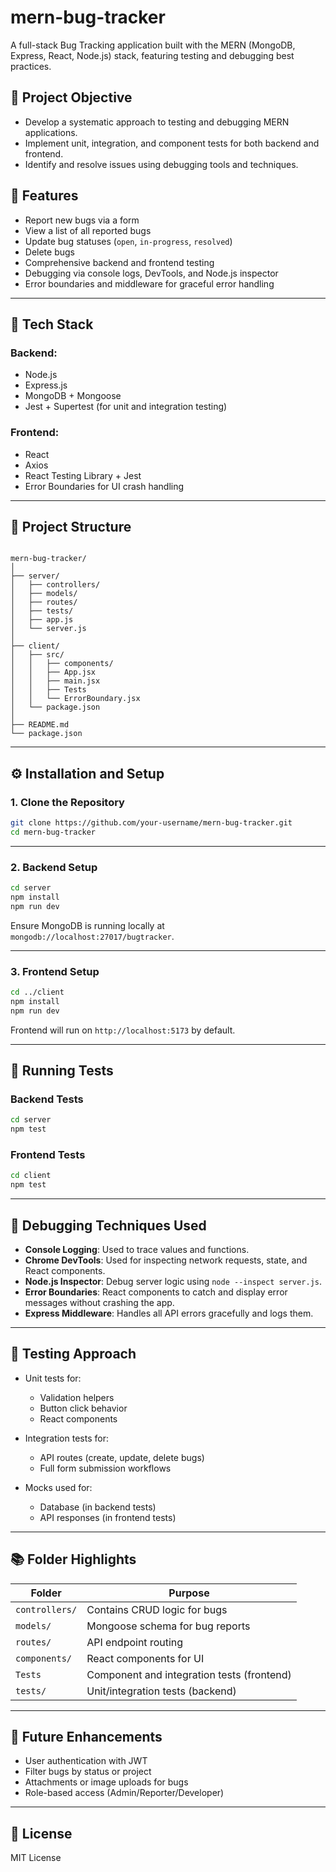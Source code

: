 # mern-bug-tracker

A full-stack Bug Tracking application built with the MERN (MongoDB, Express, React, Node.js) stack, featuring testing and debugging best practices.

## 📌 Project Objective

- Develop a systematic approach to testing and debugging MERN applications.
- Implement unit, integration, and component tests for both backend and frontend.
- Identify and resolve issues using debugging tools and techniques.

## 🚀 Features

- Report new bugs via a form
- View a list of all reported bugs
- Update bug statuses (`open`, `in-progress`, `resolved`)
- Delete bugs
- Comprehensive backend and frontend testing
- Debugging via console logs, DevTools, and Node.js inspector
- Error boundaries and middleware for graceful error handling

---

## 🧱 Tech Stack

### Backend:
- Node.js
- Express.js
- MongoDB + Mongoose
- Jest + Supertest (for unit and integration testing)

### Frontend:
- React
- Axios
- React Testing Library + Jest
- Error Boundaries for UI crash handling

---

## 📁 Project Structure

```

mern-bug-tracker/
│
├── server/
│   ├── controllers/
│   ├── models/
│   ├── routes/
│   ├── tests/
│   ├── app.js
│   └── server.js
│
├── client/
│   ├── src/
│   │   ├── components/
│   │   ├── App.jsx
│   │   ├── main.jsx
│   │   ├── Tests
│   │   └── ErrorBoundary.jsx
│   └── package.json
│
├── README.md
└── package.json

````

---

## ⚙️ Installation and Setup

### 1. Clone the Repository

```bash
git clone https://github.com/your-username/mern-bug-tracker.git
cd mern-bug-tracker
````

---

### 2. Backend Setup

```bash
cd server
npm install
npm run dev
```

Ensure MongoDB is running locally at `mongodb://localhost:27017/bugtracker`.

---

### 3. Frontend Setup

```bash
cd ../client
npm install
npm run dev
```

Frontend will run on `http://localhost:5173` by default.

---

## 🧪 Running Tests

### Backend Tests

```bash
cd server
npm test
```

### Frontend Tests

```bash
cd client
npm test
```

---

## 🐞 Debugging Techniques Used

* **Console Logging**: Used to trace values and functions.
* **Chrome DevTools**: Used for inspecting network requests, state, and React components.
* **Node.js Inspector**: Debug server logic using `node --inspect server.js`.
* **Error Boundaries**: React components to catch and display error messages without crashing the app.
* **Express Middleware**: Handles all API errors gracefully and logs them.

---

## 🧪 Testing Approach

* Unit tests for:

  * Validation helpers
  * Button click behavior
  * React components
* Integration tests for:

  * API routes (create, update, delete bugs)
  * Full form submission workflows
* Mocks used for:

  * Database (in backend tests)
  * API responses (in frontend tests)

---

## 📚 Folder Highlights

| Folder         | Purpose                                    |
| -------------- | ------------------------------------------ |
| `controllers/` | Contains CRUD logic for bugs               |
| `models/`      | Mongoose schema for bug reports            |
| `routes/`      | API endpoint routing                       |
| `components/`  | React components for UI                    |
| `Tests`   | Component and integration tests (frontend) |
| `tests/`       | Unit/integration tests (backend)           |

---

## 📌 Future Enhancements

* User authentication with JWT
* Filter bugs by status or project
* Attachments or image uploads for bugs
* Role-based access (Admin/Reporter/Developer)

---

## 📃 License

MIT License
